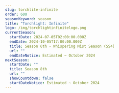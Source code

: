 ```yaml
---
slug: torchlite-infinite
order: 600
seasonKeyword: season
title: "Torchlight: Infinite"
logo: /img/torchlightinfinitelogo.png
currentSeason:
  startDate: 2024-07-05T02:00:00.000Z
  endDate: 2024-10-05T17:00:00.000Z
  title: Season 6th - Whispering Mist Season (SS4)
  url: ""
  endDateNotice: Estimated ~ October 2024
nextSeason:
  startDate: ""
  title: Season 8th
  url: ""
  showCountdown: false
  startDateNotice: Estimated ~ October 2024
---
```

